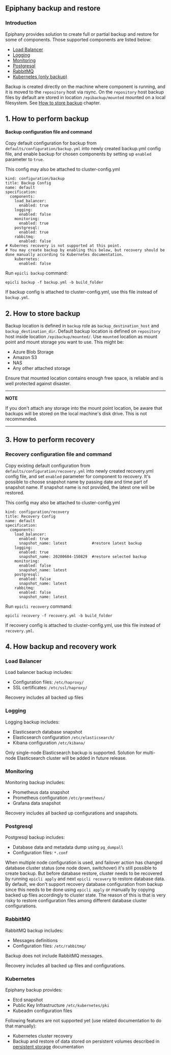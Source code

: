 ## Epiphany backup and restore

### Introduction

Epiphany provides solution to create full or partial backup and restore for some of components. Those supported components are listed below:

- [Load Balancer](#load-balancer)
- [Logging](#logging)
- [Monitoring](#monitoring)
- [Postgresql](#postgresql)
- [RabbitMQ](#rabbitmq)
- [Kubernetes (only backup)](#kubernetes)

Backup is created directly on the machine where component is running, and it is moved to the ``repository`` host via
rsync. On the ``repository`` host backup files by default are stored in location ``/epibackup/mounted`` mounted on a local
filesystem. See [How to store backup](#2-how-to-store-backup) chapter.

## 1. How to perform backup

#### Backup configuration file and command

Copy default configuration for backup from ``defaults/configuration/backup.yml`` into newly created backup.yml config
file, and enable backup for chosen components by setting up ``enabled`` parameter to ``true``.

This config may also be attached to cluster-config.yml

```
kind: configuration/backup
title: Backup Config
name: default
specification:
  components:
    load_balancer:
      enabled: true
    logging:
      enabled: false
    monitoring:
      enabled: true
    postgresql:
      enabled: true
    rabbitmq:
      enabled: false
# Kubernes recovery is not supported at this point.
# You may create backup by enabling this below, but recovery should be done manually according to Kubernetes documentation.
    kubernetes:
      enabled: false
```

Run ``epicli backup`` command:

```
epicli backup -f backup.yml -b build_folder
```

If backup config is attached to cluster-config.yml, use this file instead of ``backup.yml``.

## 2. How to store backup

Backup location is defined in ``backup`` role as ``backup_destination_host`` and ``backup_destination_dir``. Default
backup location is defined on ``repository`` host inside location ``/epibackup/mounted/``. Use ``mounted`` location as mount
point and mount storage you want to use. This might be:

- Azure Blob Storage
- Amazon S3
- NAS
- Any other attached storage

Ensure that mounted location contains enough free space, is reliable and is well protected against disaster.

---
**NOTE**

If you don't attach any storage into the mount point location, be aware that backups will be stored on the local
machine's disk drive. This is not recommended.

---

## 3. How to perform recovery

### Recovery configuration file and command

Copy existing default configuration from ``defaults/configuration/recovery.yml`` into newly created recovery.yml config
file, and set ``enabled`` parameter for component to recovery. It's possible to choose snapshot name by passing date and
time part of snapshot name. If snapshot name is not provided, the latest one will be restored.

This config may also be attached to cluster-config.yml

```
kind: configuration/recovery
title: Recovery Config
name: default
specification:
  components:
    load_balancer:
      enabled: true
      snapshot_name: latest           #restore latest backup
    logging:
      enabled: true
      snapshot_name: 20200604-150829  #restore selected backup
    monitoring:
      enabled: false
      snapshot_name: latest
    postgresql:
      enabled: false
      snapshot_name: latest
    rabbitmq:
      enabled: false
      snapshot_name: latest
```

Run ``epicli recovery`` command:

``epicli recovery -f recovery.yml -b build_folder``

If recovery config is attached to cluster-config.yml, use this file instead of ``recovery.yml``.

## 4. How backup and recovery work

### Load Balancer

Load balancer backup includes:

- Configuration files: ``/etc/haproxy/``
- SSL certificates: ``/etc/ssl/haproxy/``

Recovery includes all backed up files

### Logging

Logging backup includes:

- Elasticsearch database snapshot
- Elasticsearch configuration ``/etc/elasticsearch/``
- Kibana configuration ``/etc/kibana/``

Only single-node Elasticsearch backup is supported. Solution for multi-node Elasticsearch cluster will be added in
future release.

### Monitoring

Monitoring backup includes:

- Prometheus data snapshot
- Prometheus configuration ``/etc/prometheus/``
- Grafana data snapshot

Recovery includes all backed up configurations and snapshots.

### Postgresql

Postgresql backup includes:

- Database data and metadata dump using ``pg_dumpall``
- Configuration files: ``*.conf``

When multiple node configuration is used, and failover action has changed database cluster status (one node down,
switchover) it's still possible to create backup. But before database restore, cluster needs to be recovered by
running ``epicli apply`` and next ``epicli recovery`` to restore database data. By default, we don't support recovery
database configuration from backup since this needs to be done using ``epicli apply`` or manually by copying backed up
files accordingly to cluster state. The reason of this is that is very risky to restore configuration files among
different database cluster configurations.

### RabbitMQ

RabbitMQ backup includes:

- Messages definitions
- Configuration files: ``/etc/rabbitmq/``

Backup does not include RabbitMQ messages.

Recovery includes all backed up files and configurations.

### Kubernetes

Epiphany backup provides:

- Etcd snapshot
- Public Key Infrastructure ``/etc/kubernetes/pki``
- Kubeadm configuration files

Following features are not supported yet (use related documentation to do that manually):

- Kubernetes cluster recovery
- Backup and restore of data stored on persistent volumes described in [persistent storage](./PERSISTENT_STORAGE.md)
  documentation
